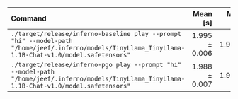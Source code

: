 | Command | Mean [s] | Min [s] | Max [s] | Relative |
|:---|---:|---:|---:|---:|
| `./target/release/inferno-baseline play --prompt "hi" --model-path "/home/jeef/.inferno/models/TinyLlama_TinyLlama-1.1B-Chat-v1.0/model.safetensors"` | 1.995 ± 0.006 | 1.984 | 2.001 | 1.00 ± 0.00 |
| `./target/release/inferno-pgo play --prompt "hi" --model-path "/home/jeef/.inferno/models/TinyLlama_TinyLlama-1.1B-Chat-v1.0/model.safetensors"` | 1.988 ± 0.007 | 1.978 | 1.997 | 1.00 |
